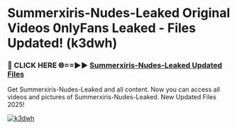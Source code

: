 # Summerxiris-Nudes-Leaked Original Videos 0nlyFans Leaked - Files Updated! (k3dwh)

<h3>🔴 CLICK HERE 🌐==►► <a href="https://tinyurl.com/5h6xmrr3" rel="nofollow">Summerxiris-Nudes-Leaked Updated Files</a></h3>

Get Summerxiris-Nudes-Leaked and all content. Now you can access all videos and pictures of Summerxiris-Nudes-Leaked. New Updated Files 2025!

[![k3dwh](https://i.imgur.com/KVD873Z.gif)](https://tinyurl.com/5h6xmrr3)
